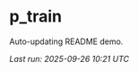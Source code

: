 # p_train

Auto-updating README demo.

<!--START_SECTION:status-->
_Last run: 2025-09-26 10:21 UTC_
<!--END_SECTION:status-->












































































































































































































































































































































































































































































































































































































































































































































































































































































